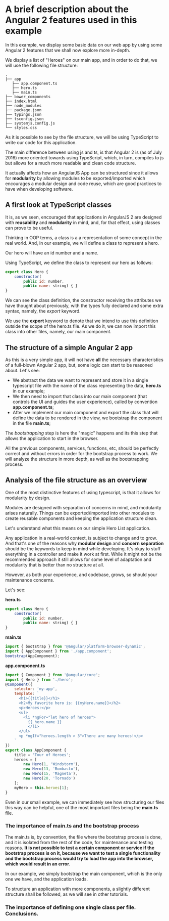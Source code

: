 # A brief description about the Angular 2 features used in this example

In this example, we display some basic data on our web app by using some Angular 2 features that we shall now explore more in-depth.

We display a list of "Heroes" on our main app, and in order to do that, we will use the following file structure:

```
.
├── app
   ├── app.component.ts
   ├── hero.ts
   ├── main.ts
├── bower_components
├── index.html
├── node_modules
├── package.json
├── typings.json
├── tsconfig.json
├── systemjs.config.js
└── styles.css
```

As it is possible to see by the file structure, we will be using TypeScript to write our code for this application.

The main difference between using js and ts, is that Angular 2 is (as of July 2016) more oriented towards using TypeScript, which, in turn, compiles to js but allows for a much more readable and clean code structure.

It actually affects how an AngularJS App can be structured since it allows for **modularity** by allowing modules to be exported/imported which encourages a modular design and code reuse, which are good practices to have when developing software.

## A first look at TypeScript classes

It is, as we seen, encouraged that applications in AngularJS 2 are designed with **reusability** and **modularity** in mind, and, for that effect, using classes can prove to be useful.

Thinking in OOP terms, a class is a a representation of some concept in the real world. And, in our example, we will define a class to represent a hero.

Our hero will have an id number and a name.

Using TypeScript, we define the class to represent our hero as follows:

```javascript
export class Hero {
    constructor(
        public id: number,
        public name: string) { }
}
```
We can see the class definition, the constructor receiving the attributes we have thought about previously, with the types fully declared and some extra syntax, namely, the _export_ keyword.

We use the **export** keyword to denote that we intend to use this definition outside the scope of the hero.ts file. As we do it, we can now import this class into other files, namely, our main component.

## The structure of a simple Angular 2 app

As this is a very simple app, it will not have **all** the necessary characteristics of a full-blown Angular 2 app, but, some logic can start to be reasoned about. Let's see:

- We abstract the data we want to represent and store it in a single typescript file with the name of the class representing the data, **hero.ts** in our example;
- We then need to import that class into our main component (that controls the UI and guides the user experience), called by convention **app.component.ts**;
- After we implement our main component and export the class that will define the data to be rendered in the view, we bootstrap the component in the file **main.ts**;

The _bootstrapping_ step is here the "magic" happens and its this step that allows the application to start in the browser.

All the previous components, services, functions, etc, should be perfectly correct and without errors in order for the bootstrap process to work. We will analyze the structure in more depth, as well as the bootstrapping process.

## Analysis of the file structure as an overview

One of the most distinctive features of using typescript, is that it allows for modularity by design.

Modules are designed with separation of concerns in mind, and modularity arises naturally. Things can be exported/imported into other modules to create reusable components and keeping the application structure clean.

Let's understand what this means on our simple Hero List application.

Any application in a real-world context, is subject to change and to grow. And that's one of the reasons why **modular design** and **concern separation** should be the keywords to keep in mind while developing. It's okay to stuff everything in a controller and make it work at first. While it might not be the recommended approach it still allows for some level of adaptation and modularity that is better than no structure at all. 

However, as both your experience, and codebase, grows, so should your maintenance concerns.

Let's see:

**hero.ts**
```javascript
export class Hero {
    constructor(
        public id: number,
        public name: string) { }
}
```

**main.ts**
```javascript
import { bootstrap } from '@angular/platform-browser-dynamic';
import { AppComponent } from './app.component';
bootstrap(AppComponent);
```

**app.component.ts**
```javascript
import { Component } from '@angular/core';
import { Hero } from './hero';
@Component({
    selector: 'my-app',
    template: `
      <h1>{{title}}</h1>
      <h2>My favorite hero is: {{myHero.name}}</h2>
      <p>Heroes:</p>
      <ul>
        <li *ngFor="let hero of heroes">
          {{ hero.name }}
          </li>
      </ul>
      <p *ngIf="heroes.length > 3">There are many heroes!</p>
    `
})
export class AppComponent {
    title = 'Tour of Heroes';
    heroes = [
        new Hero(1, 'Windstorm'),
        new Hero(13, 'Bombasto'),
        new Hero(15, 'Magneta'),
        new Hero(20, 'Tornado')
    ];
    myHero = this.heroes[1];
}
```

Even in our small example, we can immediately see how structuring our files this way can be helpful, one of the most important files being the **main.ts** file.

### The importance of **main.ts** and the bootstrap process

The main.ts is, by convention, the file where the bootstrap process is done, and it is isolated from the rest of the code, for maintenance and testing reasons. **It is not possible to test a certain component or service if the bootstrap process is on it, because we want to test a single functionality and the bootstrap process would try to load the app into the browser, which would result in an error**.

In our example, we simply bootstrap the main component, which is the only one we have, and the application loads.

To structure an application with more components, a slightly different structure shall be followed, as we will see in other tutorials.

### The importance of defining one single class per file. Conclusions.

